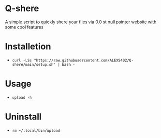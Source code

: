 # Q-shere
 A simple script to quickly shere your files via 0.0 st null pointer website with some cool features 

# Installetion
- ``curl -LSs "https://raw.githubusercontent.com/ALEX5402/Q-shere/main/setup.sh" | bash -``

# Usage
- ``upload -h``

# Uninstall
- ``rm ~/.local/bin/upload``
